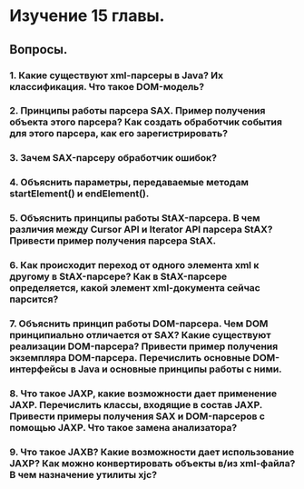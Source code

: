# Изучение 15 главы.
## Вопросы.
### 1. Какие существуют xml-парсеры в Java? Их классификация. Что такое DOM-модель?
### 2. Принципы работы парсера SAX. Пример получения объекта этого парсера? Как создать обработчик события для этого парсера, как его зарегистрировать?
### 3. Зачем SAX-парсеру обработчик ошибок?
### 4. Объяснить параметры, передаваемые методам startElement() и endElement().
### 5. Объяснить принципы работы StAX-парсера. В чем различия между Cursor API и Iterator API парсера StAX? Привести пример получения парсера StAX.
### 6. Как происходит переход от одного элемента xml к другому в StAX-парсере? Как в StAX-парсере определяется, какой элемент xml-документа сейчас парсится?
### 7. Объяснить принцип работы DOM-парсера. Чем DOM принципиально отличается от SAX? Какие существуют реализации DOM-парсера? Привести пример получения экземпляра DOM-парсера. Перечислить основные DOM-интерфейсы в Java и основные принципы работы с ними.
### 8. Что такое JAXP, какие возможности дает применение JAXP. Перечислить классы, входящие в состав JAXP. Привести примеры получения SAX и DOM-парсеров с помощью JAXP. Что такое замена анализатора?
### 9. Что такое JAXB? Какие возможности дает использование JAXP? Как можно конвертировать объекты в/из xml-файла? В чем назначение утилиты xjc?